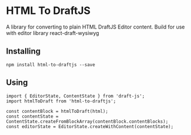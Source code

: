 # HTML To DraftJS

A library for converting to plain HTML DraftJS Editor content.
Build for use with editor library react-draft-wysiwyg

## Installing

```
npm install html-to-draftjs --save
```

## Using
```
import { EditorState, ContentState } from 'draft-js';
import htmlToDraft from 'html-to-draftjs';

const contentBlock = htmlToDraft(html);
const contentState = ContentState.createFromBlockArray(contentBlock.contentBlocks);
const editorState = EditorState.createWithContent(contentState);
```
